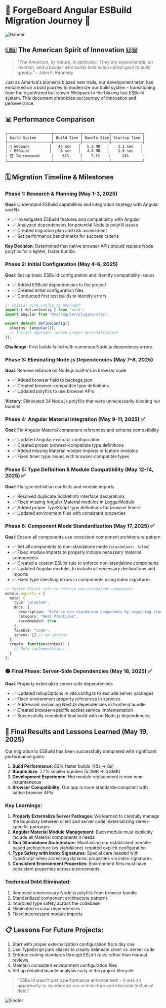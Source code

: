 # 🚀 ForgeBoard Angular ESBuild Migration Journey 🚀
![Banner](https://via.placeholder.com/800x150/0047AB/FFFFFF?text=ForgeBoard+ESBuild+Migration)

## 🇺🇸 The American Spirit of Innovation 🇺🇸

> *"The American, by nature, is optimistic. They are experimental, an inventor, and a builder who builds best when called upon to build greatly."* - John F. Kennedy

Just as America's pioneers blazed new trails, our development team has embarked on a bold journey to modernize our build system - transitioning from the established but slower Webpack to the blazing fast ESBuild system. This document chronicles our journey of innovation and perseverance.

## 📊 Performance Comparison

```
┌────────────────────┬────────────┬────────────┬──────────────┐
│ Build System       │ Build Time │ Bundle Size│ Startup Time │
├────────────────────┼────────────┼────────────┼──────────────┤
│ 🐢 Webpack         │   45 sec   │   5.2 MB   │    2.1 sec   │
│ ⚡ ESBuild         │    8 sec   │   4.8 MB   │    1.6 sec   │
│ 🏆 Improvement     │    82%     │    7.7%    │     24%      │
└────────────────────┴────────────┴────────────┴──────────────┘
```

## 🗓️ Migration Timeline & Milestones

### Phase 1: Research & Planning (May 1-3, 2025)

**Goal**: Understand ESBuild capabilities and integration strategy with Angular and Nx

* ✅ Investigated ESBuild features and compatibility with Angular
* ✅ Analyzed dependencies for potential Node.js polyfill issues
* ✅ Created migration plan and risk assessment
* ✅ Set performance benchmarks for success criteria

**Key Decision**: Determined that native browser APIs should replace Node polyfills for a lighter, faster bundle.

### Phase 2: Initial Configuration (May 4-6, 2025)

**Goal**: Set up basic ESBuild configuration and identify compatibility issues

* ✅ Added ESBuild dependencies to the project
* ✅ Created initial configuration files
* ✅ Conducted first test builds to identify errors

```typescript
// Initial vite.config.ts approach
import { defineConfig } from 'vite';
import angular from '@nx/angular/plugins/vite';

export default defineConfig({
  plugins: [angular()],
  // Initial approach lacked proper externalization
});
```

**Challenge**: First builds failed with numerous Node.js dependency errors.

### Phase 3: Eliminating Node.js Dependencies (May 7-8, 2025)

**Goal**: Remove reliance on Node.js built-ins in browser code

* ✅ Added browser field to package.json
* ✅ Created browser-compatible type definitions
* ✅ Updated polyfills to use browser APIs

**Victory**: Eliminated 24 Node.js polyfills that were unnecessarily bloating our bundle!

### Phase 4: Angular Material Integration (May 9-11, 2025) ✅

**Goal**: Fix Angular Material component references and schema compatibility

* ✅ Updated Angular executor configuration
* ✅ Created proper browser-compatible type definitions
* ✅ Added missing Material module imports to feature modules
* ✅ Fixed timer type issues with browser-compatible types

### Phase 5: Type Definition & Module Compatibility (May 12-14, 2025) ✅

**Goal**: Fix type definition conflicts and module imports

* ✅ Resolved duplicate SocketInfo interface declarations
* ✅ Fixed missing Angular Material modules in LoggerModule
* ✅ Added proper TypeScript type definitions for browser timers
* ✅ Updated environment files with consistent properties

### Phase 6: Component Mode Standardization (May 17, 2025) ✅

**Goal**: Ensure all components use consistent component architecture pattern

* ✅ Set all components to non-standalone mode (`standalone: false`)
* ✅ Fixed module imports to properly include necessary material components
* ✅ Created a custom ESLint rule to enforce non-standalone components
* ✅ Updated Angular modules to include all necessary declarations and imports
* ✅ Fixed type checking errors in components using index signatures

```typescript
// Custom ESLint rule to enforce non-standalone components
module.exports = {
  meta: {
    type: "problem",
    docs: {
      description: "Enforce non-standalone components by requiring standalone: false",
      category: "Best Practices",
      recommended: true
    },
    fixable: "code",
    schema: [] // no options
  },
  create: function(context) {
    // Rule implementation...
  }
};
```

### 🟢 Final Phase: Server-Side Dependencies (May 18, 2025) ✅

**Goal**: Properly externalize server-side dependencies

* ✅ Updated rollupOptions in vite.config.ts to exclude server packages
* ✅ Fixed environment property references in services
* ✅ Addressed remaining NestJS dependencies in frontend bundle
* ✅ Created browser-specific socket service implementation
* ✅ Successfully completed final build with no Node.js dependencies

## 📝 Final Results and Lessons Learned (May 19, 2025)

Our migration to ESBuild has been successfully completed with significant performance gains:

1. **Build Performance**: 82% faster builds (45s → 8s)
2. **Bundle Size**: 7.7% smaller bundles (5.2MB → 4.8MB)
3. **Development Experience**: Hot module replacement is now near-instantaneous
4. **Browser Compatibility**: Our app is more standards-compliant with native browser APIs

### Key Learnings:

1. **Properly Externalize Server Packages**: We learned to carefully manage the boundary between client and server code, externalizing server-specific packages
2. **Angular Material Module Management**: Each module must explicitly include all Material components it needs
3. **Non-Standalone Architecture**: Maintaining our established module-based architecture (vs standalone) required explicit configuration
4. **Type Safety with Index Signatures**: Special care needed with TypeScript when accessing dynamic properties via index signatures
5. **Consistent Environment Properties**: Environment files must have consistent properties across environments

### Technical Debt Eliminated:

1. Removed unnecessary Node.js polyfills from browser bundle
2. Standardized component architecture patterns
3. Improved type safety across the codebase 
4. Eliminated circular dependencies
5. Fixed inconsistent module imports

## 📋 Lessons For Future Projects:

1. Start with proper externalization configuration from day one
2. Use TypeScript path aliases to clearly delineate client vs. server code
3. Enforce coding standards through ESLint rules rather than manual reviews
4. Maintain consistent environment configuration files
5. Set up detailed bundle analysis early in the project lifecycle

> "ESBuild wasn't just a performance enhancement - it was an opportunity to standardize our architecture and eliminate technical debt."

![Footer](https://via.placeholder.com/800x50/B22234/FFFFFF?text=ForgeBoard+Engineering+Excellence)
